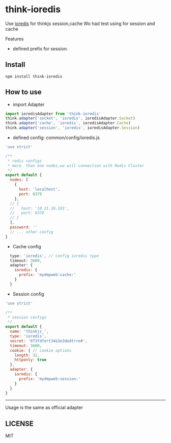 # think-ioredis

Use [ioredis](https://www.npmjs.com/package/ioredis) for thinkjs session,cache
Wo had test using for session and cache

Features
- defined prefix for session.

## Install

```
npm install think-ioredis
```

## How to use
- import Adapter
```js
import ioredisAdapter from 'think-ioredis'
think.adapter('socket', 'ioredis', ioredisAdapter.Socket)
think.adapter('cache', 'ioredis', ioredisAdapter.Cache)
think.adapter('session', 'ioredis', ioredisAdapter.Session)
```
- defined config: common/config/ioredis.js
```js
'use strict'

/**
 * redis configs
 * more  than one nodes,wo will connection with Redis Cluster
 */
export default {
  nodes: [
    {
      host: 'localhost',
      port: 6379
    },
  // {
  //   host: '10.21.10.101',
  //   port: 6370
  // }
  ],
  password: ''
  // ... other config
}

```

- Cache config
```js
  type: 'ioredis', // config ioredis type
  timeout: 3600, 
  adapter: { 
    ioredis: {
      prefix: 'mydmpweb:cache:'
    }
  }
```

- Session config
```js
'use strict'

/**
 * session configs
 */
export default {
  name: 'thinkjs_',
  type: 'ioredis',
  secret: '6T3fdfert34&3e3dedtrre#',
  timeout: 3600,
  cookie: { // cookie options
    length: 32,
    httponly: true
  },
  adapter: {
    ioredis: {
      prefix: 'mydmpweb:session:'
    }
  }
}
```

****
Usage is the same as official adapter

## LICENSE

MIT